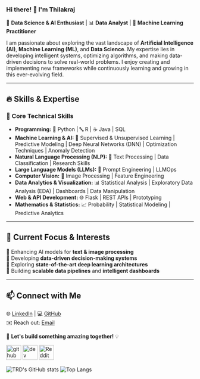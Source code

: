 ### Hi there! 👋 I'm Thilakraj  

🚀 **Data Science & AI Enthusiast** | 📊 **Data Analyst** | 🤖 **Machine Learning Practitioner**

I am passionate about exploring the vast landscape of **Artificial Intelligence (AI)**, **Machine Learning (ML)**, and **Data Science**. My expertise lies in developing intelligent systems, optimizing algorithms, and making data-driven decisions to solve real-world problems. I enjoy creating and implementing new frameworks while continuously learning and growing in this ever-evolving field.

---

## 🔥 Skills & Expertise

### 🚀 **Core Technical Skills**
- **Programming:** 🐍 Python | 🔤 R | ☕ Java | SQL
- **Machine Learning & AI:** 🤖 Supervised & Unsupervised Learning | Predictive Modeling | Deep Neural Networks (DNN) | Optimization Techniques | Anomaly Detection
- **Natural Language Processing (NLP):** 🔡 Text Processing | Data Classification | Research Skills
- **Large Language Models (LLMs):** 🤖 Prompt Engineering | LLMOps
- **Computer Vision:** 📸 Image Processing | Feature Engineering
- **Data Analytics & Visualization:** 📊 Statistical Analysis | Exploratory Data Analysis (EDA) | Dashboards | Data Manipulation
- **Web & API Development:** 🌐 Flask | REST APIs | Prototyping
- **Mathematics & Statistics:** 📈 Probability | Statistical Modeling | Predictive Analytics

---

## 📌 **Current Focus & Interests**
🔹 Enhancing AI models for **text & image processing**  
🔹 Developing **data-driven decision-making systems**  
🔹 Exploring **state-of-the-art deep learning architectures**  
🔹 Building **scalable data pipelines** and **intelligent dashboards**  

---

## 📫 **Connect with Me**
🌐 [LinkedIn](https://www.linkedin.com/in/thilakraj-devadiga-b9a5ab130/) | 💻 [GitHub](https://github.com/Thilakraj1998)  
✉️ Reach out: [Email](mailto:tilakgo@gmail.com)  

🚀 **Let's build something amazing together!** 💡





[<img src='https://cdn.jsdelivr.net/npm/simple-icons@3.0.1/icons/github.svg' alt='github' height='40'>](https://github.com/Thilakraj1998)  [<img src='https://cdn.jsdelivr.net/npm/simple-icons@3.0.1/icons/dev-dot-to.svg' alt='dev' height='40'>](https://dev.to/Thilakraj1998)  [<img src='https://cdn.jsdelivr.net/npm/simple-icons@3.0.1/icons/reddit.svg' alt='Reddit' height='40'>](https://www.reddit.com/user/Moist-Argument-507)  



![TRD's GitHub stats](https://github-readme-stats.vercel.app/api?username=Thilakraj1998&show_icons=true&theme=radical&hide_border=true) ![Top Langs](https://github-readme-stats.vercel.app/api/top-langs/?username=Thilakraj1998&theme=radical&hide_border=true)
